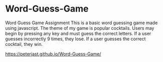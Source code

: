 # Word-Guess-Game
Word Guess Game Assignment
This is a basic word guessing game made using javascript.
The theme of my game is popular cocktails.
Users may begin by pressing any key and must guess the correct letters.
If a user guesses incorrectly 9 times, they lose.
If a user guesses the correct cocktail, they win. 

https://peterjast.github.io/Word-Guess-Game/
